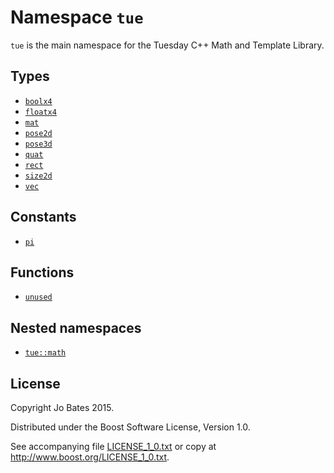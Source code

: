 Namespace `tue`
===============
`tue` is the main namespace for the Tuesday C++ Math and Template Library.

Types
-----
- [`boolx4`](../types/boolx4.md)
- [`floatx4`](../types/floatx4.md)
- [`mat`](../headers/mat.md)
- [`pose2d`](../headers/pose2d.md)
- [`pose3d`](../headers/pose3d.md)
- [`quat`](../headers/quat.md)
- [`rect`](../headers/rect.md)
- [`size2d`](../headers/size2d.md)
- [`vec`](../headers/vec.md)

Constants
---------
- [`pi`](../headers/math.md)

Functions
---------
- [`unused`](../headers/unused.md)

Nested namespaces
-----------------
- [`tue::math`](tue/math.md)

License
-------
Copyright Jo Bates 2015.

Distributed under the Boost Software License, Version 1.0.

See accompanying file [LICENSE_1_0.txt](../../LICENSE_1_0.txt) or copy at
http://www.boost.org/LICENSE_1_0.txt.
